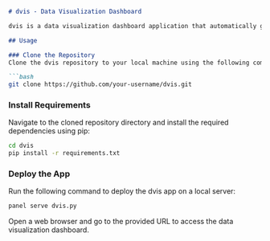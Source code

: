 ```markdown
# dvis - Data Visualization Dashboard

dvis is a data visualization dashboard application that automatically generates insightful plots from a dataset input. It leverages the power of Plotly and Panel to create interactive and visually appealing visualizations.

## Usage

### Clone the Repository
Clone the dvis repository to your local machine using the following command:

```bash
git clone https://github.com/your-username/dvis.git
```

### Install Requirements
Navigate to the cloned repository directory and install the required dependencies using pip:

```bash
cd dvis
pip install -r requirements.txt
```

### Deploy the App
Run the following command to deploy the dvis app on a local server:

```bash
panel serve dvis.py
```

Open a web browser and go to the provided URL to access the data visualization dashboard.
